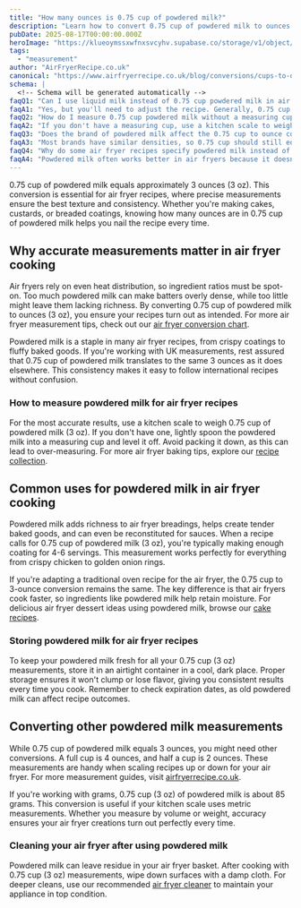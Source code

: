```yaml
---
title: "How many ounces is 0.75 cup of powdered milk?"
description: "Learn how to convert 0.75 cup of powdered milk to ounces for perfect air fryer recipes. Get accurate measurements in seconds!"
pubDate: 2025-08-17T00:00:00.000Z
heroImage: "https://klueoymssxwfnxsvcyhv.supabase.co/storage/v1/object/public/Shmucket/how-many-ounces-is-0-75-cup-powdered-milk.webp"
tags:
  - "measurement"
author: "AirFryerRecipe.co.uk"
canonical: "https://www.airfryerrecipe.co.uk/blog/conversions/cups-to-ounces/how-many-ounces-is-0-75-cup-powdered-milk"
schema: |
  <!-- Schema will be generated automatically -->
faqQ1: "Can I use liquid milk instead of 0.75 cup powdered milk in air fryer recipes?"
faqA1: "Yes, but you'll need to adjust the recipe. Generally, 0.75 cup powdered milk (3 oz) equals about 2 cups of liquid milk when reconstituted. However, this substitution may affect texture, as powdered milk often provides better browning in air fryer cooking."
faqQ2: "How do I measure 0.75 cup powdered milk without a measuring cup?"
faqA2: "If you don't have a measuring cup, use a kitchen scale to weigh out 3 ounces (85 grams) of powdered milk. Alternatively, 0.75 cup equals 12 tablespoons, so you could measure it that way. Just be sure to level off each tablespoon for accuracy."
faqQ3: "Does the brand of powdered milk affect the 0.75 cup to ounce conversion?"
faqA3: "Most brands have similar densities, so 0.75 cup should still equal about 3 ounces. However, if your powdered milk seems particularly fine or coarse, weighing it (3 oz) will give you the most precise measurement for air fryer recipes."
faqQ4: "Why do some air fryer recipes specify powdered milk instead of liquid?"
faqA4: "Powdered milk often works better in air fryers because it doesn't add excess moisture that can prevent crisping. When a recipe calls for 0.75 cup (3 oz) of powdered milk, it's typically for dry coatings or mixes where liquid milk would make the batter too wet."
---
```

<p>0.75 cup of powdered milk equals approximately 3 ounces (3 oz). This conversion is essential for air fryer recipes, where precise measurements ensure the best texture and consistency. Whether you're making cakes, custards, or breaded coatings, knowing how many ounces are in 0.75 cup of powdered milk helps you nail the recipe every time.</p>  

<h2>Why accurate measurements matter in air fryer cooking</h2>  
<p>Air fryers rely on even heat distribution, so ingredient ratios must be spot-on. Too much powdered milk can make batters overly dense, while too little might leave them lacking richness. By converting 0.75 cup of powdered milk to ounces (3 oz), you ensure your recipes turn out as intended. For more air fryer measurement tips, check out our <a href=https://www.airfryerrecipe.co.uk/air-fryer-conversion-chart>air fryer conversion chart</a>.</p>  

<p>Powdered milk is a staple in many air fryer recipes, from crispy coatings to fluffy baked goods. If you're working with UK measurements, rest assured that 0.75 cup of powdered milk translates to the same 3 ounces as it does elsewhere. This consistency makes it easy to follow international recipes without confusion.</p>  

<h3>How to measure powdered milk for air fryer recipes</h3>  
<p>For the most accurate results, use a kitchen scale to weigh 0.75 cup of powdered milk (3 oz). If you don't have one, lightly spoon the powdered milk into a measuring cup and level it off. Avoid packing it down, as this can lead to over-measuring. For more air fryer baking tips, explore our <a href=https://www.airfryerrecipe.co.uk/recipes>recipe collection</a>.</p>  

<h2>Common uses for powdered milk in air fryer cooking</h2>  
<p>Powdered milk adds richness to air fryer breadings, helps create tender baked goods, and can even be reconstituted for sauces. When a recipe calls for 0.75 cup of powdered milk (3 oz), you're typically making enough coating for 4-6 servings. This measurement works perfectly for everything from crispy chicken to golden onion rings.</p>  

<p>If you're adapting a traditional oven recipe for the air fryer, the 0.75 cup to 3-ounce conversion remains the same. The key difference is that air fryers cook faster, so ingredients like powdered milk help retain moisture. For delicious air fryer dessert ideas using powdered milk, browse our <a href=https://www.airfryerrecipe.co.uk/recipe-category/cakes>cake recipes</a>.</p>  

<h3>Storing powdered milk for air fryer recipes</h3>  
<p>To keep your powdered milk fresh for all your 0.75 cup (3 oz) measurements, store it in an airtight container in a cool, dark place. Proper storage ensures it won't clump or lose flavor, giving you consistent results every time you cook. Remember to check expiration dates, as old powdered milk can affect recipe outcomes.</p>  

<h2>Converting other powdered milk measurements</h2>  
<p>While 0.75 cup of powdered milk equals 3 ounces, you might need other conversions. A full cup is 4 ounces, and half a cup is 2 ounces. These measurements are handy when scaling recipes up or down for your air fryer. For more measurement guides, visit <a href=https://www.airfryerrecipe.co.uk>airfryerrecipe.co.uk</a>.</p>  

<p>If you're working with grams, 0.75 cup (3 oz) of powdered milk is about 85 grams. This conversion is useful if your kitchen scale uses metric measurements. Whether you measure by volume or weight, accuracy ensures your air fryer creations turn out perfectly every time.</p>  

<h3>Cleaning your air fryer after using powdered milk</h3>  
<p>Powdered milk can leave residue in your air fryer basket. After cooking with 0.75 cup (3 oz) measurements, wipe down surfaces with a damp cloth. For deeper cleans, use our recommended <a href=https://www.airfryerrecipe.co.uk/air-fryer-cleaner>air fryer cleaner</a> to maintain your appliance in top condition.</p>
